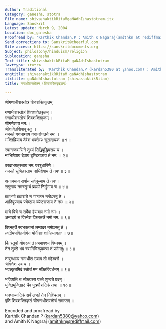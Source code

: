 ```yaml
---
Author: Traditional
Category: ganesha, stotra
File name: shivashaktikRitaMgaNAdhIshastotram.itx
Language: Sanskrit
Latest update: March 9, 2004
Location: doc_ganesha
Proofread by: 'Karthik Chandan.P : Amith K Nagaraj(amithkn at rediffmail.com)'
Send corrections to: Sanskrit@cheerful.com
Site access: https://sanskritdocuments.org
Subject: philosophy/hinduism/religion
Sublocation: ganesha
Text title: shivashaktikRitaM gaNAdhIshastotram
Texttype: stotra
Transliterated by: 'Karthik Chandan.P (kardan5380 at yahoo.com) : Amith K Nagaraj)'
engtitle: shivashaktikRRitaM gaNAdhIshastotram
itxtitle: gaNAdhIshastotram (shivashaktikRitam)
title: गणाधीशस्तोत्रम् (शिवशक्तिकृइतम्)

---
```

  
 श्रीगणाधीशस्तोत्रं शिवशक्तिकृतम्   
  
गणाधीशस्तोत्रं शिवशक्तिकृतम् ।  
गणाधीशस्तोत्रं शिवशक्तिकृतम् ।  
श्रीगणेशाय नमः ।  
श्रीशक्तिशिवावूचतुः ।  
नमस्ते गणनाथाय गणानां पतये नमः ।  
भक्तिप्रियाय देवेश भक्तेभ्यः सुखदायक ॥ १॥  
  
स्वानन्दवासिने तुभ्यं सिद्धिबुद्धिवराय च ।  
नाभिशेषाय देवाय ढुण्ढिराजाय  ते नमः ॥ २॥  
  
वरदाभयहस्ताय नमः परशुधारिणे ।  
नमस्ते सृणिहस्ताय नाभिशेषाय ते नमः ॥ ३॥  
  
अनामयाय सर्वाय सर्वपूज्याय ते नमः ।  
सगुणाय नमस्तुभ्यं ब्रह्मणे निर्गुणाय च ॥ ४॥  
  
ब्रह्मभ्यो ब्रह्मदात्रे  च गजानन नमोऽस्तु ते ।  
आदिपूज्याय ज्येष्ठाय ज्येष्ठराजाय ते नमः ॥ ५॥  
  
मात्रे पित्रे च सर्वेषां हेरम्बाय नमो नमः ।  
अनादये च विघ्नेश विघ्नकर्त्रे नमो नमः ॥ ६॥  
  
विघ्नहर्त्रे स्वभक्तानां लम्बोदर नमोऽस्तु ते ।  
त्वदीयभक्तियोगेन योगीशाः शान्तिमागताः ॥ ७॥  
  
किं स्तुवो योगरूपं तं प्रणमावश्च विघ्नपम् ।  
तेन तुष्टो भव स्वामिन्नित्युकत्वा तं प्रणेमतुः ॥ ८॥  
  
तावुत्थाप्य  गणाधीश उवाच तौ महेश्वरौ ।  
श्रीगणेश उवाच ।  
भवत्कृतमिदं स्तोत्रं मम भक्तिविवर्धनम् ॥ ९॥  
  
भविष्यति च सौख्यस्य पठते शुण्वते प्रदम् ।  
भुक्तिमुक्तिप्रदं चैव पुत्रपौत्रादिकं तथा ॥ १०॥  
  
धनधान्यादिकं सर्वं लभते तेन निश्चितम् ।  
इति शिवशक्तिकृतं श्रीगणाधीशस्तोत्रं समाप्तम् ॥  
  
  
Encoded and proofread by  
Karthik Chandan.P (kardan5380@yahoo.com)  
 and Amith K Nagaraj (amithkn@rediffmail.com)  
  
